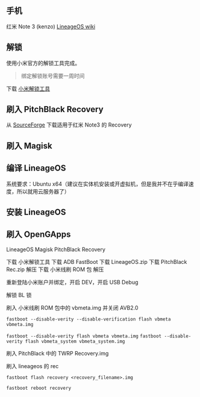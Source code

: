## 手机

红米 Note 3 (kenzo) [LineageOS wiki](https://wiki.lineageos.org/devices/kenzo)

## 解锁

使用小米官方的解锁工具完成。

> 绑定解锁账号需要一周时间

下载 [小米解锁工具](https://www.miui.com/unlock/download.html)



## 刷入 PitchBlack Recovery

从 [SourceForge](https://sourceforge.net/projects/pbrp/files/kenzo/) 下载适用于红米 Note3 的 Recovery

## 刷入 Magisk

## 编译 LineageOS

系统要求：Ubuntu x64（建议在实体机安装或开虚拟机，但是我并不在乎编译速度，所以就用云服务器了）

## 安装 LineageOS

## 刷入 OpenGApps

LineageOS
Magisk
PitchBlack Recovery

下载 小米解锁工具
下载 ADB FastBoot
下载 LineageOS.zip
下载 PitchBlack Rec.zip 解压
下载 小米线刷 ROM 包 解压

重新登陆小米账户并绑定，开启 DEV，开启 USB Debug

解锁 BL 锁

刷入 小米线刷 ROM 包中的 vbmeta.img 并关闭 AVB2.0

`fastboot --disable-verity --disable-verification flash vbmeta vbmeta.img`

`fastboot --disable-verity flash vbmeta vbmeta.img`
`fastboot --disable-verity flash vbmeta_system vbmeta_system.img`

刷入 PitchBlack 中的 TWRP Recovery.img

刷入 lineageos 的 rec

`fastboot flash recovery <recovery_filename>.img`

`fastboot reboot recovery`
